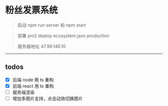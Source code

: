 # 粉丝发票系统

> 启动 npm run server 和 npm start

> 部署 pm2 deploy ecosystem.json production

> 服务器地址 47.99.146.10

---

## todos

- [x] 后端 node 用 ts 重构
- [x] 前端 react 用 ts 重构
- [ ] 服务端渲染
- [ ] 增加多图片支持，点击动效切换图片
